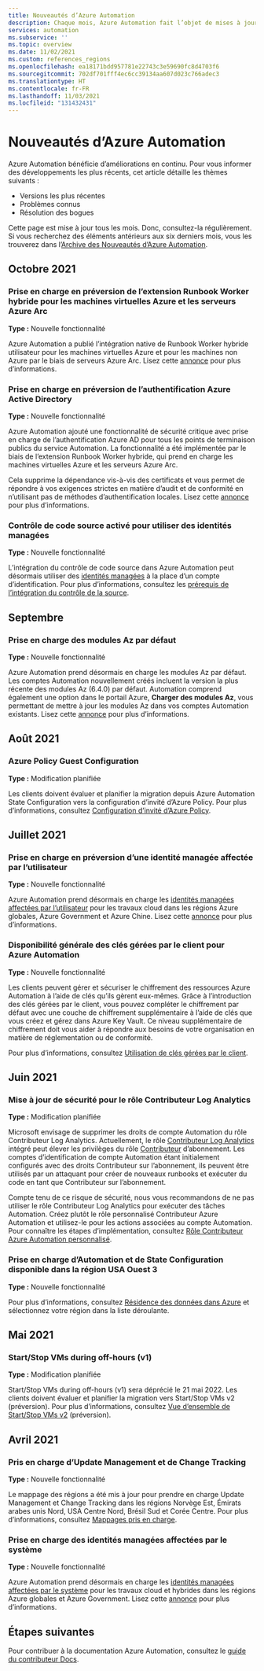 ```yaml
---
title: Nouveautés d’Azure Automation
description: Chaque mois, Azure Automation fait l’objet de mises à jour importantes.
services: automation
ms.subservice: ''
ms.topic: overview
ms.date: 11/02/2021
ms.custom: references_regions
ms.openlocfilehash: ea18171bdd957781e22743c3e59690fc8d4703f6
ms.sourcegitcommit: 702df701fff4ec6cc39134aa607d023c766adec3
ms.translationtype: HT
ms.contentlocale: fr-FR
ms.lasthandoff: 11/03/2021
ms.locfileid: "131432431"
---
```

# <a name="whats-new-in-azure-automation"></a>Nouveautés d’Azure Automation

Azure Automation bénéficie d’améliorations en continu. Pour vous informer des développements les plus récents, cet article détaille les thèmes suivants :

- Versions les plus récentes
- Problèmes connus
- Résolution des bogues

Cette page est mise à jour tous les mois. Donc, consultez-la régulièrement. Si vous recherchez des éléments antérieurs aux six derniers mois, vous les trouverez dans l’[Archive des Nouveautés d’Azure Automation](whats-new-archive.md).

## <a name="october-2021"></a>Octobre 2021

### <a name="preview-support-for-hybrid-runbook-worker-extension-for-azure-vms-and-arc-enabled-servers"></a>Prise en charge en préversion de l’extension Runbook Worker hybride pour les machines virtuelles Azure et les serveurs Azure Arc

**Type :** Nouvelle fonctionnalité

Azure Automation a publié l’intégration native de Runbook Worker hybride utilisateur pour les machines virtuelles Azure et pour les machines non Azure par le biais de serveurs Azure Arc. Lisez cette [annonce](https://azure.microsoft.com/updates/automation-user-hybrid-extension-support) pour plus d’informations.

### <a name="preview-support-for-azure-active-directory-authentication"></a>Prise en charge en préversion de l’authentification Azure Active Directory

**Type :** Nouvelle fonctionnalité

Azure Automation ajouté une fonctionnalité de sécurité critique avec prise en charge de l’authentification Azure AD pour tous les points de terminaison publics du service Automation. La fonctionnalité a été implémentée par le biais de l’extension Runbook Worker hybride, qui prend en charge les machines virtuelles Azure et les serveurs Azure Arc.

Cela supprime la dépendance vis-à-vis des certificats et vous permet de répondre à vos exigences strictes en matière d’audit et de conformité en n’utilisant pas de méthodes d’authentification locales. Lisez cette [annonce](https://azure.microsoft.com/updates/automation-user-hybrid-extension-support) pour plus d’informations.

### <a name="source-control-enabled-to-use-managed-identities"></a>Contrôle de code source activé pour utiliser des identités managées

**Type :** Nouvelle fonctionnalité

L’intégration du contrôle de code source dans Azure Automation peut désormais utiliser des [identités managées](automation-security-overview.md#managed-identities) à la place d’un compte d’identification. Pour plus d’informations, consultez les [prérequis de l’intégration du contrôle de la source](source-control-integration.md#prerequisites).

## <a name="september"></a>Septembre

### <a name="support-for-az-modules-by-default"></a>Prise en charge des modules Az par défaut

**Type :** Nouvelle fonctionnalité

Azure Automation prend désormais en charge les modules Az par défaut. Les comptes Automation nouvellement créés incluent la version la plus récente des modules Az (6.4.0) par défaut. Automation comprend également une option dans le portail Azure, **Charger des modules Az**, vous permettant de mettre à jour les modules Az dans vos comptes Automation existants. Lisez cette [annonce](https://azure.microsoft.com/updates/azure-automation-az-module-support) pour plus d’informations.

## <a name="august-2021"></a>Août 2021

### <a name="azure-policy-guest-configuration"></a>Azure Policy Guest Configuration

**Type :** Modification planifiée

Les clients doivent évaluer et planifier la migration depuis Azure Automation State Configuration vers la configuration d’invité d’Azure Policy. Pour plus d’informations, consultez [Configuration d’invité d’Azure Policy](../governance/policy/concepts/guest-configuration.md).

## <a name="july-2021"></a>Juillet 2021

### <a name="preview-support-for-user-assigned-managed-identity"></a>Prise en charge en préversion d’une identité managée affectée par l’utilisateur

**Type :** Nouvelle fonctionnalité

Azure Automation prend désormais en charge les [identités managées affectées par l’utilisateur](automation-secure-asset-encryption.md) pour les travaux cloud dans les régions Azure globales, Azure Government et Azure Chine. Lisez cette [annonce](https://azure.microsoft.com/updates/azure-automation-user-assigned-identities/) pour plus d’informations.

### <a name="general-availability-of-customer-managed-keys-for-azure-automation"></a>Disponibilité générale des clés gérées par le client pour Azure Automation

**Type :** Nouvelle fonctionnalité

Les clients peuvent gérer et sécuriser le chiffrement des ressources Azure Automation à l’aide de clés qu’ils gèrent eux-mêmes. Grâce à l’introduction des clés gérées par le client, vous pouvez compléter le chiffrement par défaut avec une couche de chiffrement supplémentaire à l’aide de clés que vous créez et gérez dans Azure Key Vault. Ce niveau supplémentaire de chiffrement doit vous aider à répondre aux besoins de votre organisation en matière de réglementation ou de conformité.

Pour plus d’informations, consultez [Utilisation de clés gérées par le client](automation-secure-asset-encryption.md#use-of-customer-managed-keys-for-an-automation-account).

## <a name="june-2021"></a>Juin 2021

### <a name="security-update-for-log-analytics-contributor-role"></a>Mise à jour de sécurité pour le rôle Contributeur Log Analytics

**Type :** Modification planifiée

Microsoft envisage de supprimer les droits de compte Automation du rôle Contributeur Log Analytics. Actuellement, le rôle [Contributeur Log Analytics](./automation-role-based-access-control.md#log-analytics-contributor) intégré peut élever les privilèges du rôle [Contributeur](./../role-based-access-control/built-in-roles.md#contributor) d’abonnement. Les comptes d’identification de compte Automation étant initialement configurés avec des droits Contributeur sur l’abonnement, ils peuvent être utilisés par un attaquant pour créer de nouveaux runbooks et exécuter du code en tant que Contributeur sur l’abonnement.

Compte tenu de ce risque de sécurité, nous vous recommandons de ne pas utiliser le rôle Contributeur Log Analytics pour exécuter des tâches Automation. Créez plutôt le rôle personnalisé Contributeur Azure Automation et utilisez-le pour les actions associées au compte Automation. Pour connaître les étapes d’implémentation, consultez [Rôle Contributeur Azure Automation personnalisé](./automation-role-based-access-control.md#custom-azure-automation-contributor-role).

### <a name="support-for-automation-and-state-configuration-available-in-west-us-3"></a>Prise en charge d’Automation et de State Configuration disponible dans la région USA Ouest 3

**Type :** Nouvelle fonctionnalité

Pour plus d’informations, consultez [Résidence des données dans Azure](https://azure.microsoft.com/global-infrastructure/data-residency/) et sélectionnez votre région dans la liste déroulante.

## <a name="may-2021"></a>Mai 2021

### <a name="startstop-vms-during-off-hours-v1"></a>Start/Stop VMs during off-hours (v1)

**Type :** Modification planifiée

Start/Stop VMs during off-hours (v1) sera déprécié le 21 mai 2022. Les clients doivent évaluer et planifier la migration vers Start/Stop VMs v2 (préversion). Pour plus d’informations, consultez [Vue d’ensemble de Start/Stop VMs v2](../azure-functions/start-stop-vms/overview.md) (préversion).

## <a name="april-2021"></a>Avril 2021

### <a name="support-for-update-management-and-change-tracking"></a>Pris en charge d’Update Management et de Change Tracking

**Type :** Nouvelle fonctionnalité

Le mappage des régions a été mis à jour pour prendre en charge Update Management et Change Tracking dans les régions Norvège Est, Émirats arabes unis Nord, USA Centre Nord, Brésil Sud et Corée Centre. Pour plus d’informations, consultez [Mappages pris en charge](./how-to/region-mappings.md#supported-mappings).

### <a name="support-for-system-assigned-managed-identities"></a>Prise en charge des identités managées affectées par le système

**Type :** Nouvelle fonctionnalité

Azure Automation prend désormais en charge les [identités managées affectées par le système](./automation-security-overview.md#managed-identities) pour les travaux cloud et hybrides dans les régions Azure globales et Azure Government. Lisez cette [annonce](https://azure.microsoft.com/updates/azure-automation-system-assigned-managed-identities/) pour plus d’informations.

## <a name="next-steps"></a>Étapes suivantes

Pour contribuer à la documentation Azure Automation, consultez le [guide du contributeur Docs](/contribute/).

